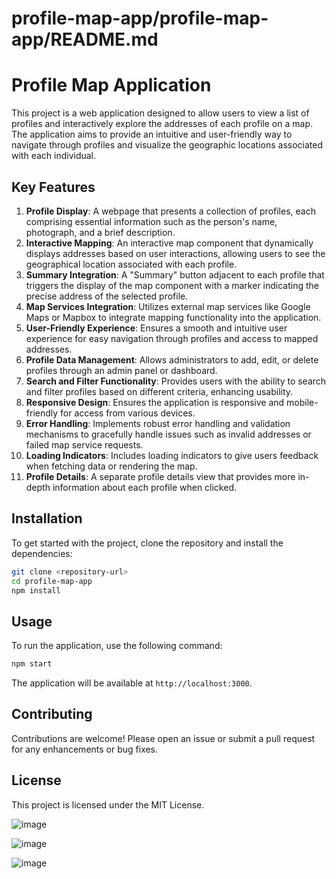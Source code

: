 # profile-map-app/profile-map-app/README.md

# Profile Map Application

This project is a web application designed to allow users to view a list of profiles and interactively explore the addresses of each profile on a map. The application aims to provide an intuitive and user-friendly way to navigate through profiles and visualize the geographic locations associated with each individual.

## Key Features

1. **Profile Display**: A webpage that presents a collection of profiles, each comprising essential information such as the person's name, photograph, and a brief description.
2. **Interactive Mapping**: An interactive map component that dynamically displays addresses based on user interactions, allowing users to see the geographical location associated with each profile.
3. **Summary Integration**: A "Summary" button adjacent to each profile that triggers the display of the map component with a marker indicating the precise address of the selected profile.
4. **Map Services Integration**: Utilizes external map services like Google Maps or Mapbox to integrate mapping functionality into the application.
5. **User-Friendly Experience**: Ensures a smooth and intuitive user experience for easy navigation through profiles and access to mapped addresses.
6. **Profile Data Management**: Allows administrators to add, edit, or delete profiles through an admin panel or dashboard.
7. **Search and Filter Functionality**: Provides users with the ability to search and filter profiles based on different criteria, enhancing usability.
8. **Responsive Design**: Ensures the application is responsive and mobile-friendly for access from various devices.
9. **Error Handling**: Implements robust error handling and validation mechanisms to gracefully handle issues such as invalid addresses or failed map service requests.
10. **Loading Indicators**: Includes loading indicators to give users feedback when fetching data or rendering the map.
11. **Profile Details**: A separate profile details view that provides more in-depth information about each profile when clicked.

## Installation

To get started with the project, clone the repository and install the dependencies:

```bash
git clone <repository-url>
cd profile-map-app
npm install
```

## Usage

To run the application, use the following command:

```bash
npm start
```

The application will be available at `http://localhost:3000`.

## Contributing

Contributions are welcome! Please open an issue or submit a pull request for any enhancements or bug fixes.

## License

This project is licensed under the MIT License.


![image](https://github.com/user-attachments/assets/a2ec2a92-4359-40a9-9e5a-5b5a8782f09f)

![image](https://github.com/user-attachments/assets/0cfc1dbf-b28d-4f9d-8dd6-a0c219eb45e4)

![image](https://github.com/user-attachments/assets/8ca57550-d32e-4363-83d4-e4b4c41dfe82)


